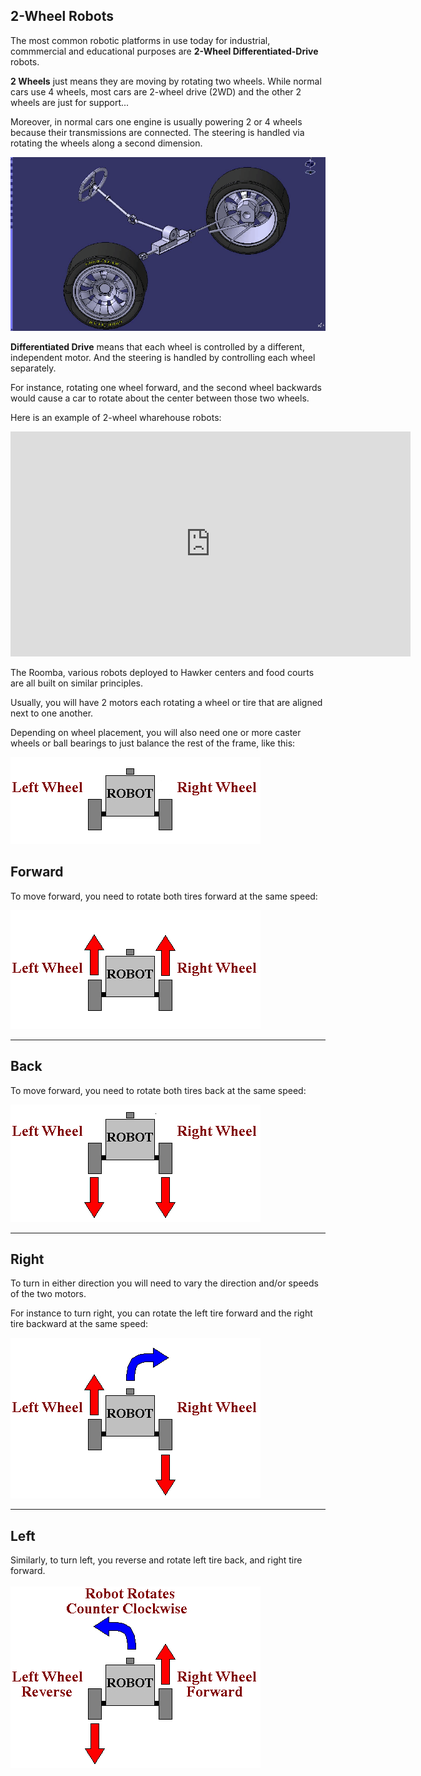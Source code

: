 2-Wheel Robots
---

The most common robotic platforms in use today for industrial, commmercial and educational purposes are **2-Wheel Differentiated-Drive** robots.

**2 Wheels** just means they are moving by rotating two wheels.  While normal cars use 4 wheels, most cars are 2-wheel drive (2WD) and the other 2 wheels are just for support...

Moreover, in normal cars one engine is usually powering 2 or 4 wheels because their transmissions are connected.  The steering is handled via rotating the wheels along a second dimension.  

![](images/rackandpinion.gif)

**Differentiated Drive** means that each wheel is controlled by a different, independent motor.  And the steering is handled by controlling each wheel separately.

For instance, rotating one wheel forward, and the second wheel backwards would cause a car to rotate about the center between those two wheels.

Here is an example of 2-wheel wharehouse robots:

<iframe width="640" height="360" src="https://www.youtube.com/embed/FBl4Y55V2Z4" title="YouTube video player" frameborder="0" allow="accelerometer; autoplay; clipboard-write; encrypted-media; gyroscope; picture-in-picture" allowfullscreen></iframe>

The Roomba, various robots deployed to Hawker centers and food courts are all built on similar principles.

Usually, you will have 2 motors each rotating a wheel or tire that are aligned next to one another.

Depending on wheel placement, you will also need one or more caster wheels or ball bearings to just balance the rest of the frame, like this:

![](images/2wheelrobot.jpg)

## Forward

To move forward, you need to rotate both tires forward at the same speed:

![](images/forward.jpg)

---

## Back

To move forward, you need to rotate both tires back at the same speed:

![](images/back.jpg)

---

## Right

To turn in either direction you will need to vary the direction and/or speeds of the two motors.

For instance to turn right, you can rotate the left tire forward and the right tire backward at the same speed:

![](images/right.jpg)

---
## Left

Similarly, to turn left, you reverse and rotate left tire back, and right tire forward.
<br><br>
![](images/left.jpg)
